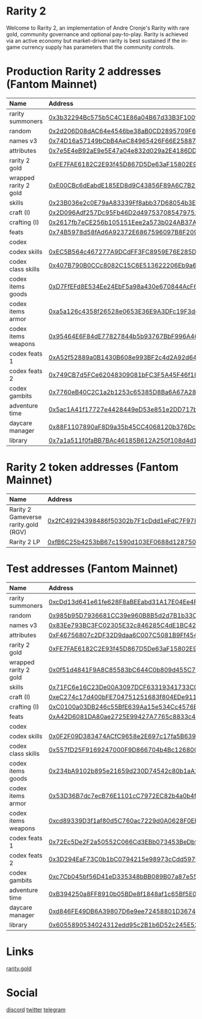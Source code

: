 # Rarity 2
Welcome to Rarity 2, an implementation of Andre Cronje's Rarity with rare gold, community governance and optional pay-to-play. Rarity is achieved via an active economy but market-driven rarity is best sustained if the in-game currency supply has parameters that the community controls.

# Production Rarity 2 addresses (Fantom Mainnet)

| Name | Address |
| :--- | :--- |
| rarity summoners | [0x3b32294Bc575b5C4C1E86a04B67d33B3F100fC4C](https://ftmscan.com/address/0x3b32294Bc575b5C4C1E86a04B67d33B3F100fC4C) |
| random | [0x2d206D08dAC64e4546be38aB0CD2895709F60Cc6](https://ftmscan.com/address/0x2d206D08dAC64e4546be38aB0CD2895709F60Cc6) |
| names v3 | [0x74D16a57149bCbB4AeC84965426F66E258879012](https://ftmscan.com/address/0x74D16a57149bCbB4AeC84965426F66E258879012) |
| attributes | [0x7e5E4eB92aE9e5E47a04e832d029a2E4186DD750](https://ftmscan.com/address/0x7e5E4eB92aE9e5E47a04e832d029a2E4186DD750) |
| rarity 2 gold | [0xFE7FAE6182C2E93f45D867D5De63aF15802E994a](https://ftmscan.com/address/0xFE7FAE6182C2E93f45D867D5De63aF15802E994a) |
| wrapped rarity 2 gold | [0xE00CBc6dEabdE185ED8d9C43856F89A6C7B280da](https://ftmscan.com/address/0xE00CBc6dEabdE185ED8d9C43856F89A6C7B280da) |
| skills | [0x23B036e2c0E79aA83339Ff8abb37D68054b3E357](https://ftmscan.com/address/0x23B036e2c0E79aA83339Ff8abb37D68054b3E357) |
| craft (I) | [0x2D096Adf257Dc95Fb46D2d49753708547975172E](https://ftmscan.com/address/0x2D096Adf257Dc95Fb46D2d49753708547975172E) |
| crafting (I) | [0x2617fb7eCE256b105151Eee2a573b024AB37A147](https://ftmscan.com/address/0x2617fb7eCE256b105151Eee2a573b024AB37A147) |
| feats | [0x74B5978d58fAd6A92372E6867596097B8F209bc6](https://ftmscan.com/address/0x74B5978d58fAd6A92372E6867596097B8F209bc6) |
| codex |
| codex skills | [0xEC5B564c467277A9DCdFF3FC8959E76E285D33Bf](https://ftmscan.com/address/0xEC5B564c467277A9DCdFF3FC8959E76E285D33Bf) |
| codex class skills | [0x407B790B0CCc8082C15C6E513622206Eb9a6d46c](https://ftmscan.com/address/0x407B790B0CCc8082C15C6E513622206Eb9a6d46c) |
| codex items goods | [0xD7FfEFd8E534Ee24EbF5a98a430e670844AcF6f3](https://ftmscan.com/address/0xD7FfEFd8E534Ee24EbF5a98a430e670844AcF6f3) |
| codex items armor | [0xa5a126c4358f26528e0653E36E9A3DFc19F3de65](https://ftmscan.com/address/0xa5a126c4358f26528e0653E36E9A3DFc19F3de65) |
| codex items weapons | [0x95464E6F84dE77827844b5b93767BbF996A4679d](https://ftmscan.com/address/0x95464E6F84dE77827844b5b93767BbF996A4679d) |
| codex feats 1 | [0xA52f52889a0B1430B608e993BF2c4d2A92d6493C](https://ftmscan.com/address/0xA52f52889a0B1430B608e993BF2c4d2A92d6493C) |
| codex feats 2 | [0x749CB7d5FCe62048309081bFC3F5A45F46f18DdE](https://ftmscan.com/address/0x749CB7d5FCe62048309081bFC3F5A45F46f18DdE) |
| codex gambits | [0x7760eB40C2C1a2b1253c65385D8Ba6A67A285425](https://ftmscan.com/address/0x7760eB40C2C1a2b1253c65385D8Ba6A67A285425) |
| adventure time | [0x5ac1A41f17727e4428449eD53e851e2DD717b547](https://ftmscan.com/address/0x5ac1A41f17727e4428449eD53e851e2DD717b547) |
| daycare manager | [0x88F1107890aF8D9a35b45CC4068120b376DcB94D](https://ftmscan.com/address/0x88F1107890aF8D9a35b45CC4068120b376DcB94D) | 
| library | [0x7a1a511f0faBB7BAc46185B612A250f108d4d103](https://ftmscan.com/address/0x7a1a511f0faBB7BAc46185B612A250f108d4d103) | 

# Rarity 2 token addresses (Fantom Mainnet)

| Name | Address |
| :-- | :-- |
| Rarity 2 Gameverse rarity.gold (RGV) | [0x2fC49294398486f50302b7F1cDdd1eFdC7F9785C](https://ftmscan.com/address/0x2fC49294398486f50302b7F1cDdd1eFdC7F9785C) |
| Rarity 2 LP | [0xfB6C25b4253bB67c1590d103EF0688d128750dA7](https://ftmscan.com/address/0x7a1a511f0faBB7BAc46185B612A250f108d4d103) |


# Test addresses (Fantom Mainnet)

| Name | Address |
| :--- | :--- |
| rarity summoners | [0xcDd13d641e61fe628F8aBEEabd31A17E04Ee4F98](https://ftmscan.com/address/0xcDd13d641e61fe628F8aBEEabd31A17E04Ee4F98) |
| random | [0x985b95D7936681CC39e960B8B5d2d7B1b33C3fD7](https://ftmscan.com/address/0x985b95D7936681CC39e960B8B5d2d7B1b33C3fD7) |
| names v3 | [0x83Ee793BC3FC02305E32c846285C4dE1BC42933f](https://ftmscan.com/address/0x83Ee793BC3FC02305E32c846285C4dE1BC42933f) |
| attributes | [0xF46756807c2DF32D9daa6C007C5081B9Ff4541f5](https://ftmscan.com/address/0xF46756807c2DF32D9daa6C007C5081B9Ff4541f5) |
| rarity 2 gold | [0xFE7FAE6182C2E93f45D867D5De63aF15802E994a](https://ftmscan.com/address/0xFE7FAE6182C2E93f45D867D5De63aF15802E994a) |
| wrapped rarity 2 gold | [0x0f51d4841F9A8C85583bC644C0b809d455C71199](https://ftmscan.com/address/0x0f51d4841F9A8C85583bC644C0b809d455C71199) |
| skills | [0x71FC6e16C23De00A3097DCF63319341733C05c85](https://ftmscan.com/address/0x71FC6e16C23De00A3097DCF63319341733C05c85) |
| craft (I) | [0xeC274c17d400bFE704751251683f804EDe91183b](https://ftmscan.com/address/0xeC274c17d400bFE704751251683f804EDe91183b) |
| crafting (I) | [0xC0100a03DB246c55BfE639Aa15e534Cc4576E815](https://ftmscan.com/address/0xC0100a03DB246c55BfE639Aa15e534Cc4576E815) |
| feats | [0xA42D6081DA80ae2725E99427A7765c8833c4203B](https://ftmscan.com/address/0xA42D6081DA80ae2725E99427A7765c8833c4203B) |
| codex |
| codex skills | [0x0F2F09D383474ACfC9658e2E697c17fa5B639DC1](https://ftmscan.com/address/0x0F2F09D383474ACfC9658e2E697c17fa5B639DC1) |
| codex class skills | [0x557fD25F9169247000F9D866704b4Bc12680CE5f](https://ftmscan.com/address/0x557fD25F9169247000F9D866704b4Bc12680CE5f) |
| codex items goods | [0x234bA9102b895e21659d230D74542c80b1aA2F6f](https://ftmscan.com/address/0x234bA9102b895e21659d230D74542c80b1aA2F6f) |
| codex items armor | [0x53D36B7dc7ecB76E1101cC7972EC82b4a0b4fb68](https://ftmscan.com/address/0x53D36B7dc7ecB76E1101cC7972EC82b4a0b4fb68) |
| codex items weapons | [0xcd89339D3f1af80d5C760ac7229d0A0628F0EFDE](https://ftmscan.com/address/0xcd89339D3f1af80d5C760ac7229d0A0628F0EFDE) |
| codex feats 1 | [0x72Ec5De2F2a50552C066Cd3EBb073453BeDb98a0](https://ftmscan.com/address/0x72Ec5De2F2a50552C066Cd3EBb073453BeDb98a0) |
| codex feats 2 | [0x3D294EaF73C0b1bC0794215e98973cCdd597fF42](https://ftmscan.com/address/0x3D294EaF73C0b1bC0794215e98973cCdd597fF42) |
| codex gambits | [0xc7Cb045bf56D41eD335348bBB089B07a87e55b0c](https://ftmscan.com/address/0xc7Cb045bf56D41eD335348bBB089B07a87e55b0c) |
| adventure time | [0xB394250a8FF8910b05BDe8f1848af1c65Bf5E0c7](https://ftmscan.com/address/0xB394250a8FF8910b05BDe8f1848af1c65Bf5E0c7) |
| daycare manager | [0xd846FE49DB6A39807D6e9ee72458801D3674C442](https://ftmscan.com/address/0xd846FE49DB6A39807D6e9ee72458801D3674C442) | 
| library | [0x6055890534024312edd95c2B1b6D52c245E536a3](https://ftmscan.com/address/0x6055890534024312edd95c2B1b6D52c245E536a3) | 


# Links

[rarity.gold](https://rarity.gold)

# Social

[discord](https://discord.gg/eS2MxydA)
[twitter](https://twitter.com/scarcitygold)
[telegram](https://t.me/scarcitygold)

